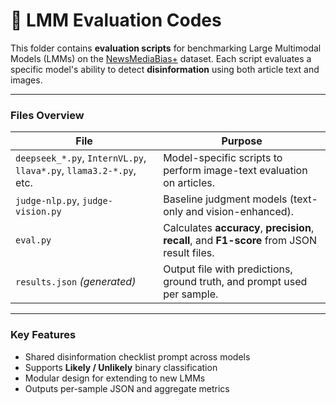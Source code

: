 # 🤖 LMM Evaluation Codes

This folder contains **evaluation scripts** for benchmarking Large Multimodal Models (LMMs) on the [NewsMediaBias+](https://huggingface.co/datasets/vector-institute/newsmediabias-plus-clean) dataset. Each script evaluates a specific model's ability to detect **disinformation** using both article text and images.

---

### Files Overview

| File                                                               | Purpose                                                                                      |
| ------------------------------------------------------------------ | -------------------------------------------------------------------------------------------- |
| `deepseek_*.py`, `InternVL.py`, `llava*.py`, `llama3.2-*.py`, etc. | Model-specific scripts to perform image-text evaluation on articles.                         |
| `judge-nlp.py`, `judge-vision.py`                                  | Baseline judgment models (text-only and vision-enhanced).                                    |
| `eval.py`                                                          | Calculates **accuracy**, **precision**, **recall**, and **F1-score** from JSON result files. |
| `results.json` *(generated)*                                       | Output file with predictions, ground truth, and prompt used per sample.                      |

---

### Key Features

* Shared disinformation checklist prompt across models
* Supports **Likely / Unlikely** binary classification
* Modular design for extending to new LMMs
* Outputs per-sample JSON and aggregate metrics
